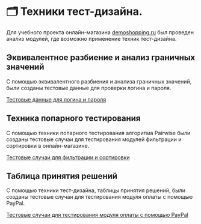# 🗂️ Техники тест-дизайна.

Для учебного проекта онлайн-магазина [demoshopping.ru](https://demoshopping.ru/) был проведен анализ модулей, где возможно применение техник тест-дизайна.

## Эквивалентное разбиение и анализ граничных значений

  С помощью эквивалентного разбиения и анализа граничных значений, были созданы тестовые данные для проверки логина и пароля.

  [Тестовые данные для логина и пароля](https://docs.google.com/spreadsheets/d/1vTuQQdWj9-fYZ_lyYaCv0KnYux78lPH63rPS6GxTq6c/edit?usp=sharing)

## Техника попарного тестирования

  С помощью техники попарного тестирования алгоритма Pairwise были созданы тестовые случаи для тестирования модулей фильтрации и сортировки в онлайн-магазине.

  [Тестовые случаи для фильтрации и сортировки](https://docs.google.com/spreadsheets/d/1eRPggcD4iDtbahWS6y8B5_0RnK0LD8DyoEllLIU6ROc/edit?usp=sharing)

## Таблица принятия решений

  С помощью техники тест-дизайна, таблицы принятия решений, были созданы тестовые случаи для тестирования модуля оплаты с помощью PayPal. 

  [Тестовые случаи для тестирования модуля оплаты с помощью PayPal](https://docs.google.com/spreadsheets/d/1wAFBbL5oZ4IgJJduegXEirRjULGVkt_QHwWWkowACH4/edit?usp=sharing)  
